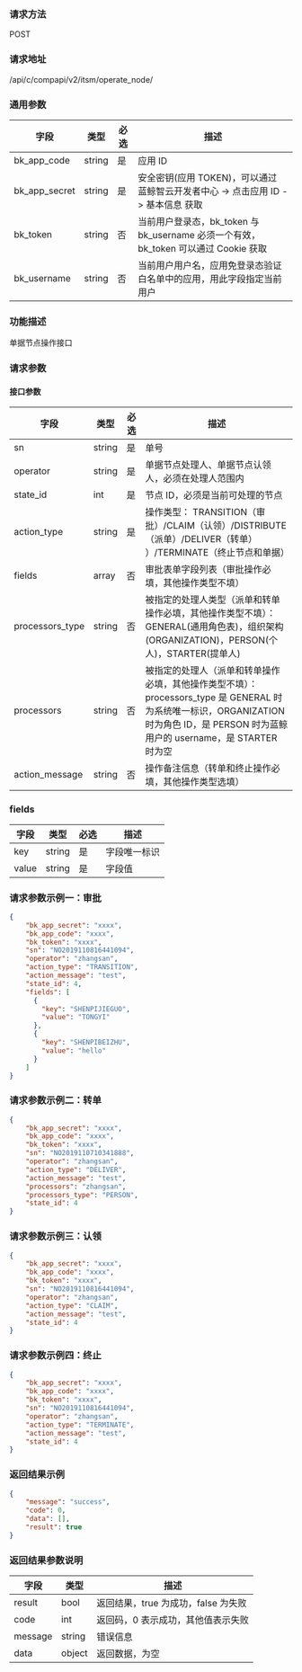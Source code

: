 
### 请求方法

POST


### 请求地址

/api/c/compapi/v2/itsm/operate_node/


### 通用参数

| 字段 | 类型 | 必选 |  描述 |
|-----------|------------|--------|------------|
| bk_app_code  |  string    | 是 | 应用 ID     |
| bk_app_secret|  string    | 是 | 安全密钥(应用 TOKEN)，可以通过 蓝鲸智云开发者中心 -> 点击应用 ID -> 基本信息 获取 |
| bk_token     |  string    | 否 | 当前用户登录态，bk_token 与 bk_username 必须一个有效，bk_token 可以通过 Cookie 获取 |
| bk_username  |  string    | 否 | 当前用户用户名，应用免登录态验证白名单中的应用，用此字段指定当前用户 |


### 功能描述

单据节点操作接口

### 请求参数



#### 接口参数

| 字段        | 类型     | 必选  | 描述                         |
| --------- | ------ | --- | -------------------------- |
| sn        | string | 是   | 单号
| operator   | string | 是   | 单据节点处理人、单据节点认领人，必须在处理人范围内|
| state_id  | int | 是   | 节点 ID，必须是当前可处理的节点 |
| action_type   | string | 是   | 操作类型： TRANSITION（审批）/CLAIM（认领）/DISTRIBUTE（派单）/DELIVER（转单） ）/TERMINATE（终止节点和单据） |
| fields    | array  | 否   | 审批表单字段列表（审批操作必填，其他操作类型不填）|
| processors_type    | string  | 否   | 被指定的处理人类型（派单和转单操作必填，其他操作类型不填）：GENERAL(通用角色表)，组织架构(ORGANIZATION)，PERSON(个人)，STARTER(提单人)|
| processors    | string  | 否   | 被指定的处理人（派单和转单操作必填，其他操作类型不填）： processors_type 是 GENERAL 时为系统唯一标识，ORGANIZATION 时为角色 ID，是 PERSON 时为蓝鲸用户的 username，是 STARTER 时为空|
| action_message    | string  | 否   | 操作备注信息（转单和终止操作必填，其他操作类型选填）|

### fields

| 字段                     | 类型    | 必选 | 描述       |
| ---------------------- | ------ | -------- |------|
| key     | string |是| 字段唯一标识|
| value | string |是   | 字段值 |

### 请求参数示例一：审批

```json
{  
    "bk_app_secret": "xxxx", 
    "bk_app_code": "xxxx", 
    "bk_token": "xxxx",
    "sn": "NO2019110816441094",
    "operator": "zhangsan",
    "action_type": "TRANSITION",
    "action_message": "test",
    "state_id": 4,
    "fields": [
      {
        "key": "SHENPIJIEGUO",
        "value": "TONGYI"
      },
      {
        "key": "SHENPIBEIZHU",
        "value": "hello"
      }
    ]
}  
```

### 请求参数示例二：转单

```json
{
    "bk_app_secret": "xxxx", 
    "bk_app_code": "xxxx", 
    "bk_token": "xxxx",
    "sn": "NO2019110710341888",
    "operator": "zhangsan",
    "action_type": "DELIVER",
    "action_message": "test",
    "processors": "zhangsan",
    "processors_type": "PERSON",
    "state_id": 4
} 
```


### 请求参数示例三：认领

```json
{
    "bk_app_secret": "xxxx", 
    "bk_app_code": "xxxx", 
    "bk_token": "xxxx",
    "sn": "NO2019110816441094",
    "operator": "zhangsan",
    "action_type": "CLAIM",
    "action_message": "test",
    "state_id": 4
}
```


### 请求参数示例四：终止

```json
{
    "bk_app_secret": "xxxx", 
    "bk_app_code": "xxxx", 
    "bk_token": "xxxx",
    "sn": "NO2019110816441094",
    "operator": "zhangsan",
    "action_type": "TERMINATE",
    "action_message": "test",
    "state_id": 4
}
```


### 返回结果示例

```json
{
    "message": "success",
    "code": 0,
    "data": [],
    "result": true
}
```

### 返回结果参数说明

| 字段      | 类型        | 描述                      |
| ------- | --------- | ----------------------- |
| result  | bool      | 返回结果，true 为成功，false 为失败   |
| code    | int       | 返回码，0 表示成功，其他值表示失败       |
| message | string    | 错误信息                    |
| data    | object | 返回数据，为空 |